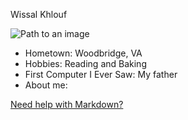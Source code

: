 Wissal Khlouf

![Path to an image](myphoto.jpg)

- Hometown: Woodbridge, VA
- Hobbies: Reading and Baking
- First Computer I Ever Saw: My father 
- About me: 

[Need help with Markdown?](https://docs.github.com/en/get-started/writing-on-github/getting-started-with-writing-and-formatting-on-github/basic-writing-and-formatting-syntax)